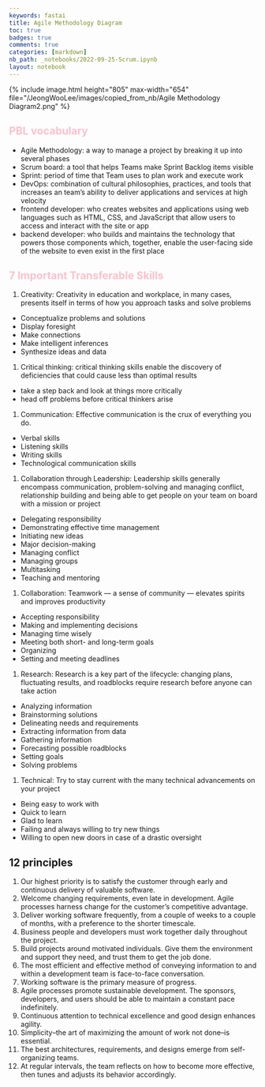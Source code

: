 ```yaml
---
keywords: fastai
title: Agile Methodology Diagram
toc: true
badges: true
comments: true
categories: [markdown]
nb_path: _notebooks/2022-09-25-Scrum.ipynb
layout: notebook
---
```


<!--
#################################################
### THIS FILE WAS AUTOGENERATED! DO NOT EDIT! ###
#################################################
# file to edit: _notebooks/2022-09-25-Scrum.ipynb
-->

<div class="container" id="notebook-container">
        
<div class="cell border-box-sizing text_cell rendered"><div class="inner_cell">
<div class="text_cell_render border-box-sizing rendered_html">
<p>{% include image.html height="805" max-width="654" file="/JeongWooLee/images/copied_from_nb/Agile Methodology Diagram2.png" %}</p>
<h2 id="PBL-vocabulary"><font color="pink">PBL vocabulary</font><a class="anchor-link" href="#PBL-vocabulary"> </a></h2><ul>
<li>Agile Methodology: a way to manage a project by breaking it up into several phases</li>
<li>Scrum board: a tool that helps Teams make Sprint Backlog items visible</li>
<li>Sprint: period of time that Team uses to plan work and execute work</li>
<li>DevOps: combination of cultural philosophies, practices, and tools that increases an team’s ability to deliver applications and services at high velocity</li>
<li>frontend developer: who creates websites and applications using web languages such as HTML, CSS, and JavaScript that allow users to access and interact with the site or app</li>
<li>backend developer: who builds and maintains the technology that powers those components which, together, enable the user-facing side of the website to even exist in the first place</li>
</ul>
<h2 id="7-Important-Transferable-Skills"><font color="pink">7 Important Transferable Skills</font><a class="anchor-link" href="#7-Important-Transferable-Skills"> </a></h2><ol>
<li>Creativity: Creativity in education and workplace, in many cases, presents itself in terms of how you approach tasks and solve problems</li>
</ol>
<ul>
<li>Conceptualize problems and solutions</li>
<li>Display foresight</li>
<li>Make connections</li>
<li>Make intelligent inferences</li>
<li>Synthesize ideas and data</li>
</ul>
<ol>
<li>Critical thinking: critical thinking skills enable the discovery of deficiencies that could cause less than optimal results</li>
</ol>
<ul>
<li>take a step back and look at things more critically</li>
<li>head off problems before critical thinkers arise</li>
</ul>
<ol>
<li>Communication: Effective communication is the crux of everything you do.</li>
</ol>
<ul>
<li>Verbal skills</li>
<li>Listening skills</li>
<li>Writing skills</li>
<li>Technological communication skills</li>
</ul>
<ol>
<li>Collaboration through Leadership: Leadership skills generally encompass communication, problem-solving and managing conflict, relationship building and being able to get people on your team on board with a mission or project</li>
</ol>
<ul>
<li>Delegating responsibility</li>
<li>Demonstrating effective time management</li>
<li>Initiating new ideas</li>
<li>Major decision-making</li>
<li>Managing conflict</li>
<li>Managing groups</li>
<li>Multitasking</li>
<li>Teaching and mentoring</li>
</ul>
<ol>
<li>Collaboration: Teamwork — a sense of community — elevates spirits and improves productivity</li>
</ol>
<ul>
<li>Accepting responsibility</li>
<li>Making and implementing decisions</li>
<li>Managing time wisely</li>
<li>Meeting both short- and long-term goals</li>
<li>Organizing</li>
<li>Setting and meeting deadlines</li>
</ul>
<ol>
<li>Research: Research is a key part of the lifecycle: changing plans, fluctuating results, and roadblocks require research before anyone can take action</li>
</ol>
<ul>
<li>Analyzing information</li>
<li>Brainstorming solutions</li>
<li>Delineating needs and requirements</li>
<li>Extracting information from data</li>
<li>Gathering information</li>
<li>Forecasting possible roadblocks</li>
<li>Setting goals</li>
<li>Solving problems</li>
</ul>
<ol>
<li>Technical: Try to stay current with the many technical advancements on your project</li>
</ol>
<ul>
<li>Being easy to work with</li>
<li>Quick to learn</li>
<li>Glad to learn</li>
<li>Failing and always willing to try new things</li>
<li>Willing to open new doors in case of a drastic oversight</li>
</ul>
<h2 id="12-principles">12 principles<a class="anchor-link" href="#12-principles"> </a></h2><ol>
<li>Our highest priority is to satisfy the customer through early and continuous delivery of valuable software.</li>
<li>Welcome changing requirements, even late in development. Agile processes harness change for the customer’s competitive advantage.</li>
<li>Deliver working software frequently, from a couple of weeks to a couple of months, with a preference to the shorter timescale.</li>
<li>Business people and developers must work together daily throughout the project.</li>
<li>Build projects around motivated individuals. Give them the environment and support they need, and trust them to get the job done.</li>
<li>The most efficient and effective method of conveying information to and within a development team is face-to-face conversation.</li>
<li>Working software is the primary measure of progress.</li>
<li>Agile processes promote sustainable development. The sponsors, developers, and users should be able to maintain a constant pace indefinitely.</li>
<li>Continuous attention to technical excellence and good design enhances agility.</li>
<li>Simplicity–the art of maximizing the amount of work not done–is essential.</li>
<li>The best architectures, requirements, and designs emerge from self-organizing teams.</li>
<li>At regular intervals, the team reflects on how to become more effective, then tunes and adjusts its behavior accordingly.</li>
</ol>

</div>
</div>
</div>
</div>
 

